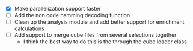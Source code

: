 - [x] Make parallelization support faster
- [ ] Add the non code hamming decoding function
- [ ] Clean up the analysis module and add better support for enrichment calculations
- [ ] Add support to merge cube files from several selections together
  - I think the best way to do this is the through the cube loader class
